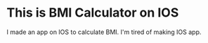  # This is BMI Calculator on IOS
I made an app on IOS to calculate BMI.
I'm tired of making IOS app.